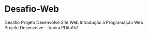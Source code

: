 # Desafio-Web
Desafio Projeto Desenvolve Site Web
Introdução a Programação Web
Projeto Desenvolve - Itabira
PDita157
